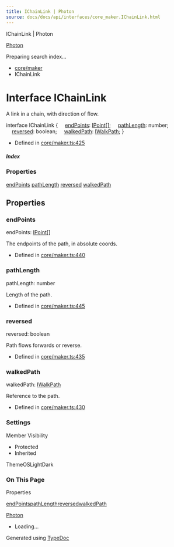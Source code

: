 ```yaml
---
title: IChainLink | Photon
source: docs/docs/api/interfaces/core_maker.IChainLink.html
---
```


IChainLink | Photon

[Photon](../index.md)




Preparing search index...

* [core/maker](../modules/core_maker.md)
* IChainLink

# Interface IChainLink

A link in a chain, with direction of flow.

interface IChainLink {
    [endPoints](#endpoints): [IPoint](core_schema.IPoint.md)[];
    [pathLength](#pathlength): number;
    [reversed](#reversed): boolean;
    [walkedPath](#walkedpath): [IWalkPath](core_maker.IWalkPath.md);
}

* Defined in [core/maker.ts:425](https://github.com/mwhite454/photon/blob/main/packages/photon/src/core/maker.ts#L425)

##### Index

### Properties

[endPoints](#endpoints)
[pathLength](#pathlength)
[reversed](#reversed)
[walkedPath](#walkedpath)

## Properties

### endPoints

endPoints: [IPoint](core_schema.IPoint.md)[]

The endpoints of the path, in absolute coords.

* Defined in [core/maker.ts:440](https://github.com/mwhite454/photon/blob/main/packages/photon/src/core/maker.ts#L440)

### pathLength

pathLength: number

Length of the path.

* Defined in [core/maker.ts:445](https://github.com/mwhite454/photon/blob/main/packages/photon/src/core/maker.ts#L445)

### reversed

reversed: boolean

Path flows forwards or reverse.

* Defined in [core/maker.ts:435](https://github.com/mwhite454/photon/blob/main/packages/photon/src/core/maker.ts#L435)

### walkedPath

walkedPath: [IWalkPath](core_maker.IWalkPath.md)

Reference to the path.

* Defined in [core/maker.ts:430](https://github.com/mwhite454/photon/blob/main/packages/photon/src/core/maker.ts#L430)

### Settings

Member Visibility

* Protected
* Inherited

ThemeOSLightDark

### On This Page

Properties

[endPoints](#endpoints)[pathLength](#pathlength)[reversed](#reversed)[walkedPath](#walkedpath)

[Photon](../index.md)

* Loading...

Generated using [TypeDoc](https://typedoc.org/)
